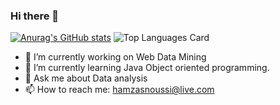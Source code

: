 ### Hi there 👋
[![Anurag's GitHub stats](https://github-readme-stats.vercel.app/api?username=HamzaSn)](https://github.com/HamzaSn/github-readme-stats)
![Top Languages Card](https://github-readme-stats.vercel.app/api/top-langs/?username=HamzaSn)

- 🔭 I’m currently working on Web Data Mining
- 🌱 I’m currently learning Java Object oriented programming.
- 💬 Ask me about Data analysis
- 📫 How to reach me: hamzasnoussi@live.com

